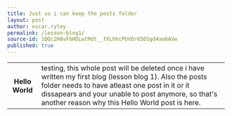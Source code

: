 ```yaml
---
title: Just so i can keep the posts folder
layout: post
author: oscar.ryley
permalink: /lesson-blog1/
source-id: 1QQc2H8vFbHDLwtMdt__fXLhhcPUVOr65DSgd4ao6AVw
published: true
---
```

<table>
  <tr>
    <th>Hello World</th>
    
  <td>testing, this whole post will be deleted once i have written my first blog (lesson blog 1). Also the posts folder needs to have atleast one post in it or it dissapears and your unable to post anymore, so that's another reason why this Hello World post is here.</td>
